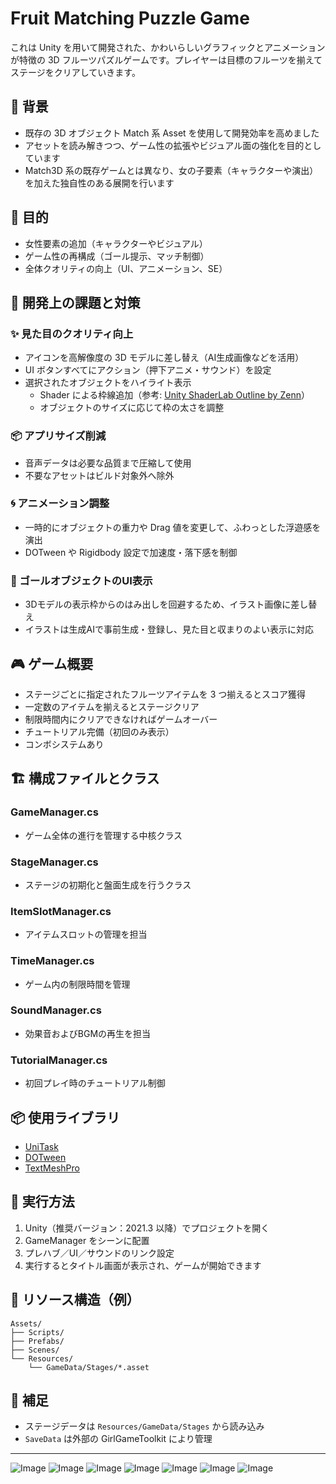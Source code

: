 # Fruit Matching Puzzle Game

これは Unity を用いて開発された、かわいらしいグラフィックとアニメーションが特徴の 3D フルーツパズルゲームです。プレイヤーは目標のフルーツを揃えてステージをクリアしていきます。

## 🧭 背景

- 既存の 3D オブジェクト Match 系 Asset を使用して開発効率を高めました
- アセットを読み解きつつ、ゲーム性の拡張やビジュアル面の強化を目的としています
- Match3D 系の既存ゲームとは異なり、女の子要素（キャラクターや演出）を加えた独自性のある展開を行います

## 🎯 目的

- 女性要素の追加（キャラクターやビジュアル）
- ゲーム性の再構成（ゴール提示、マッチ制御）
- 全体クオリティの向上（UI、アニメーション、SE）

## 🚧 開発上の課題と対策

### ✨ 見た目のクオリティ向上
- アイコンを高解像度の 3D モデルに差し替え（AI生成画像などを活用）
- UI ボタンすべてにアクション（押下アニメ・サウンド）を設定
- 選択されたオブジェクトをハイライト表示
  - Shader による枠線追加（参考: [Unity ShaderLab Outline by Zenn](https://zenn.dev/r_ngtm/articles/shaderlab-outline)）
  - オブジェクトのサイズに応じて枠の太さを調整

### 📦 アプリサイズ削減
- 音声データは必要な品質まで圧縮して使用
- 不要なアセットはビルド対象外へ除外

### 🌀 アニメーション調整
- 一時的にオブジェクトの重力や Drag 値を変更して、ふわっとした浮遊感を演出
- DOTween や Rigidbody 設定で加速度・落下感を制御

### 🎯 ゴールオブジェクトのUI表示
- 3Dモデルの表示枠からのはみ出しを回避するため、イラスト画像に差し替え
- イラストは生成AIで事前生成・登録し、見た目と収まりのよい表示に対応

## 🎮 ゲーム概要

- ステージごとに指定されたフルーツアイテムを 3 つ揃えるとスコア獲得
- 一定数のアイテムを揃えるとステージクリア
- 制限時間内にクリアできなければゲームオーバー
- チュートリアル完備（初回のみ表示）
- コンボシステムあり

## 🏗️ 構成ファイルとクラス

### GameManager.cs
- ゲーム全体の進行を管理する中核クラス

### StageManager.cs
- ステージの初期化と盤面生成を行うクラス

### ItemSlotManager.cs
- アイテムスロットの管理を担当

### TimeManager.cs
- ゲーム内の制限時間を管理

### SoundManager.cs
- 効果音およびBGMの再生を担当

### TutorialManager.cs
- 初回プレイ時のチュートリアル制御

## 📦 使用ライブラリ

- [UniTask](https://github.com/Cysharp/UniTask)
- [DOTween](http://dotween.demigiant.com/)
- [TextMeshPro](https://docs.unity3d.com/Packages/com.unity.textmeshpro@latest)

## 🚀 実行方法

1. Unity（推奨バージョン：2021.3 以降）でプロジェクトを開く
2. GameManager をシーンに配置
3. プレハブ／UI／サウンドのリンク設定
4. 実行するとタイトル画面が表示され、ゲームが開始できます

## 📁 リソース構造（例）

```
Assets/
├── Scripts/
├── Prefabs/
├── Scenes/
└── Resources/
    └── GameData/Stages/*.asset
```

## 💬 補足

- ステージデータは `Resources/GameData/Stages` から読み込み
- `SaveData` は外部の GirlGameToolkit により管理

---



![Image](https://github.com/user-attachments/assets/1f4917af-d119-44a3-a621-ed37c285c966)
![Image](https://github.com/user-attachments/assets/902b1053-9fa5-422b-b7cb-d9032ff04a50)
![Image](https://github.com/user-attachments/assets/2ef99fd7-3ced-4a61-9fe9-d62959a2a76d)
![Image](https://github.com/user-attachments/assets/e452a7c7-425e-4124-82ef-0e30709ad4de)
![Image](https://github.com/user-attachments/assets/f42cd2a1-f97a-4c06-93bc-3216dd926bbe)
![Image](https://github.com/user-attachments/assets/42565084-542a-45e8-8e2f-0bae8dab6bc6)
![Image](https://github.com/user-attachments/assets/a642452b-5629-41f9-8fc5-6333e08fd2f8)
